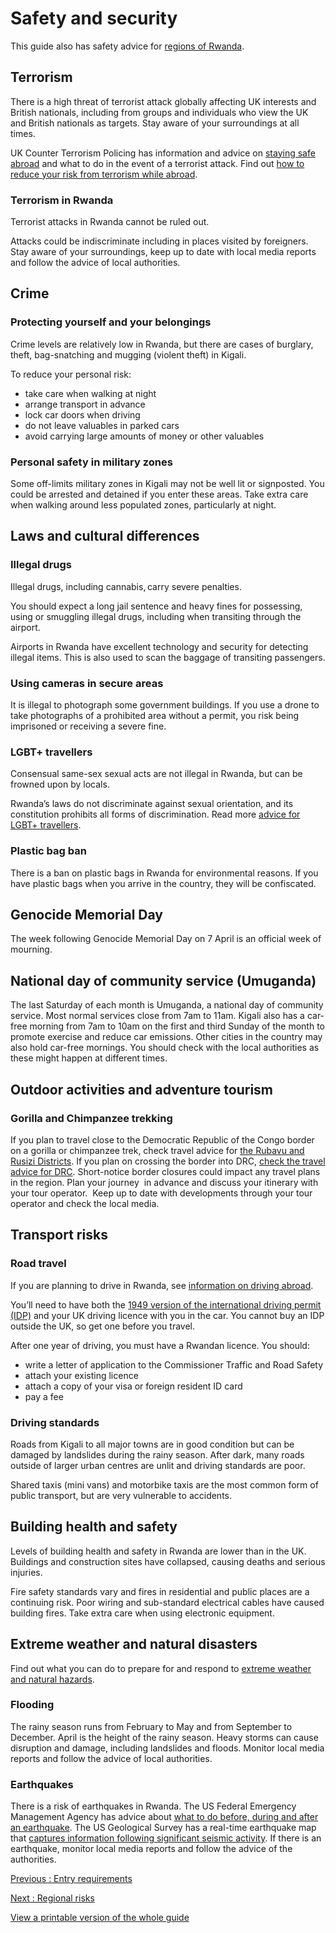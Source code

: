 # Safety and security

This guide also has safety advice for [regions of Rwanda](/foreign-travel-advice/rwanda/regional-risks).

## Terrorism

There is a high threat of terrorist attack globally affecting UK interests and British nationals, including from groups and individuals who view the UK and British nationals as targets. Stay aware of your surroundings at all times.

UK Counter Terrorism Policing has information and advice on [staying safe abroad](https://www.counterterrorism.police.uk/safetyadvice/) and what to do in the event of a terrorist attack. Find out [how to reduce your risk from terrorism while abroad](https://www.gov.uk/guidance/reduce-your-risk-from-terrorism-while-abroad).

### Terrorism in Rwanda

Terrorist attacks in Rwanda cannot be ruled out.

Attacks could be indiscriminate including in places visited by foreigners. Stay aware of your surroundings, keep up to date with local media reports and follow the advice of local authorities.

## Crime

### Protecting yourself and your belongings

Crime levels are relatively low in Rwanda, but there are cases of burglary, theft, bag-snatching and mugging (violent theft) in Kigali.

To reduce your personal risk:

* take care when walking at night
* arrange transport in advance
* lock car doors when driving
* do not leave valuables in parked cars
* avoid carrying large amounts of money or other valuables

### Personal safety in military zones

Some off-limits military zones in Kigali may not be well lit or signposted. You could be arrested and detained if you enter these areas. Take extra care when walking around less populated zones, particularly at night.

## Laws and cultural differences

### Illegal drugs

Illegal drugs, including cannabis, carry severe penalties.

You should expect a long jail sentence and heavy fines for possessing, using or smuggling illegal drugs, including when transiting through the airport.

Airports in Rwanda have excellent technology and security for detecting illegal items. This is also used to scan the baggage of transiting passengers.

### Using cameras in secure areas

It is illegal to photograph some government buildings. If you use a drone to take photographs of a prohibited area without a permit, you risk being imprisoned or receiving a severe fine.

### LGBT+ travellers

Consensual same-sex sexual acts are not illegal in Rwanda, but can be frowned upon by locals.

Rwanda’s laws do not discriminate against sexual orientation, and its constitution prohibits all forms of discrimination. Read more [advice for LGBT+ travellers](https://www.gov.uk/lesbian-gay-bisexual-and-transgender-foreign-travel-advice).

### Plastic bag ban

There is a ban on plastic bags in Rwanda for environmental reasons. If you have plastic bags when you arrive in the country, they will be confiscated.

## Genocide Memorial Day

The week following Genocide Memorial Day on 7 April is an official week of mourning.

## National day of community service (Umuganda)

The last Saturday of each month is Umuganda, a national day of community service. Most normal services close from 7am to 11am. Kigali also has a car-free morning from 7am to 10am on the first and third Sunday of the month to promote exercise and reduce car emissions. Other cities in the country may also hold car-free mornings. You should check with the local authorities as these might happen at different times.

## Outdoor activities and adventure tourism

### Gorilla and Chimpanzee trekking

If you plan to travel close to the Democratic Republic of the Congo border on a gorilla or chimpanzee trek, check travel advice for [the Rubavu and Rusizi Districts](https://www.gov.uk/foreign-travel-advice/rwanda). If you plan on crossing the border into DRC, [check the travel advice for DRC](https://www.gov.uk/foreign-travel-advice/democratic-republic-of-the-congo). Short-notice border closures could impact any travel plans in the region. Plan your journey  in advance and discuss your itinerary with your tour operator.  Keep up to date with developments through your tour operator and check the local media.

## Transport risks

### Road travel

If you are planning to drive in Rwanda, see [information on driving abroad](https://www.gov.uk/driving-abroad).

You’ll need to have both the [1949 version of the international driving permit (IDP)](https://www.gov.uk/driving-abroad/international-driving-permit) and your UK driving licence with you in the car. You cannot buy an IDP outside the UK, so get one before you travel.

After one year of driving, you must have a Rwandan licence. You should:

* write a letter of application to the Commissioner Traffic and Road Safety
* attach your existing licence
* attach a copy of your visa or foreign resident ID card
* pay a fee

### Driving standards

Roads from Kigali to all major towns are in good condition but can be damaged by landslides during the rainy season. After dark, many roads outside of larger urban centres are unlit and driving standards are poor.

Shared taxis (mini vans) and motorbike taxis are the most common form of public transport, but are very vulnerable to accidents.

## Building health and safety

Levels of building health and safety in Rwanda are lower than in the UK. Buildings and construction sites have collapsed, causing deaths and serious injuries.

Fire safety standards vary and fires in residential and public places are a continuing risk. Poor wiring and sub-standard electrical cables have caused building fires. Take extra care when using electronic equipment.

## Extreme weather and natural disasters

Find out what you can do to prepare for and respond to [extreme weather and natural hazards](https://www.gov.uk/guidance/tropical-cyclones).

### Flooding

The rainy season runs from February to May and from September to December. April is the height of the rainy season. Heavy storms can cause disruption and damage, including landslides and floods. Monitor local media reports and follow the advice of local authorities.

### Earthquakes

There is a risk of earthquakes in Rwanda. The US Federal Emergency Management Agency has advice about [what to do before, during and after an earthquake](https://www.ready.gov/earthquakes). The US Geological Survey has a real-time earthquake map that [captures information following significant seismic activity](https://earthquake.usgs.gov/earthquakes/map/?extent=-13.71004,11.64551&extent=9.0587,51.72363). If there is an earthquake, monitor local media reports and follow the advice of the authorities.

[Previous
:
Entry requirements](/foreign-travel-advice/rwanda/entry-requirements)

[Next
:
Regional risks](/foreign-travel-advice/rwanda/regional-risks)

[View a printable version of the whole guide](/foreign-travel-advice/rwanda/print)